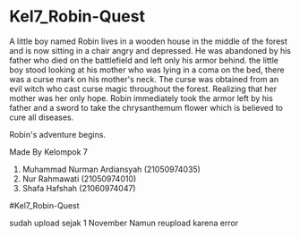 
# Kel7_Robin-Quest
A little boy named Robin lives in a wooden house in the middle of the forest and is now sitting in a chair angry and depressed. He was abandoned by his father who died on the battlefield and left only his armor behind.
the little boy stood looking at his mother who was lying in a coma on the bed, there was a curse mark on his mother's neck. The curse was obtained from an evil witch who cast curse magic throughout the forest. Realizing that her mother was her only hope. Robin immediately took the armor left by his father and a sword to take the chrysanthemum flower which is believed to cure all diseases.


Robin's adventure begins.


Made By
Kelompok 7
1. Muhammad Nurman Ardiansyah (21050974035)
2. Nur Rahmawati (21050974010)
3. Shafa Hafshah (21060974047)

#Kel7_Robin-Quest


sudah upload sejak 1 November
Namun reupload karena error
